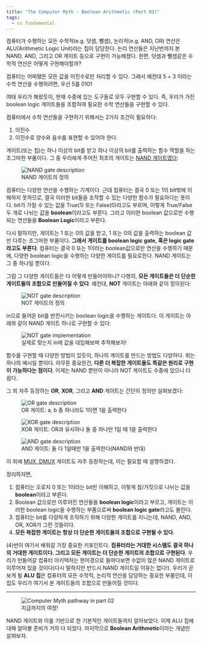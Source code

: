 ```yaml
---
title: "The Computer Myth - Boolean Arithmetic (Part 03)"
tags:
  - cs fundamental
---
```


컴퓨터가 수행하는 모든 수학적(e.g. 덧셈, 뺄셈), 논리적(e.g. AND, OR) 연산은 ALU(Arithmetic Logic Unit)라는 칩이 담당한다. 논리 연산들은 지난번까지 본 NAND, AND, 그리고 OR 게이트 등으로 구현이 가능해졌다. 한편, 덧셈과 뺄셈같은 수학적 연산은 어떻게 구현해야할까?

컴퓨터는 어찌됐든 모든 값을 이진수로만 처리할 수 있다. 그래서 예컨대 5 + 3 이라는 수학 연산을 수행하려면, 우선 5를 0101

여태 우리가 해왔듯이, 현재 수중에 있는 도구들로 모두 구현할 수 있다. 즉, 우리가 가진 boolean logic 게이트들을 조합하여 필요한 수학 연산들을 구현할 수 있다.

컴퓨터에서 수학 연산들을 구현하기 위해서는 2가지 조건이 필요하다:
1. 이진수
2. 이진수로 양수와 음수를 표현할 수 있어야 한다.



게이트(또는 칩)는 하나 이상의 bit를 받고 하나 이상의 bit를 출력하는 함수 역할을 하는 조그마한 부품이다. 그 중 우리에게 주어진 최초의 게이트는 [NAND 게이트였다](/computer-myth-01/):

<figure>
  <img src="{{ site.url }}{{ site.baseurl }}/assets/images/computer-myth/01-2.jpg" alt="NAND gate description">
  <figcaption>NAND 게이트의 정의</figcaption>
</figure> 

컴퓨터는 다양한 연산을 수행하는 기계이다. 근데 컴퓨터는 결국 0 또는 1의 bit밖에 이해하지 못하므로, 결국 이러한 bit들을 조작할 수 있는 다양한 함수가 필요하다는 뜻이다. bit가 가질 수 있는 값을 True(1) 또는 False(0)라고도 부르며, 이렇게 True/False 두 개로 나뉘는 값을 **boolean**이라고도 부른다. 그리고 이러한 boolean 값으로만 수행되는 연산들을 **Boolean Logic**이라고 부른다.

다시 말하지만, 게이트는 1 또는 0의 값을 받고, 1 또는 0의 값을 출력하는 boolean 값만 다루는 조그마한 부품이다. **그래서 게이트를 boolean logic gate, 혹은 logic gate라고도 부른다**. 컴퓨터는 결국 0 또는 1이라는 boolean값으로만 연산을 수행하기 때문에, 다양한 boolean logic을 수행하는 다양한 게이트를 필요로한다. NAND 게이트는 그 중 하나일 뿐이다.

그럼 그 다양한 게이트들은 다 어떻게 만들어야하나? 다행히, **모든 게이트들은 더 단순한 게이트들의 조합으로 만들어질 수 있다**. 예컨대, **NOT** 게이트는 아래와 같이 정의된다:

<figure>
  <img src="{{ site.url }}{{ site.baseurl }}/assets/images/computer-myth/02-0.jpg" alt="NOT gate description">
  <figcaption>NOT 게이트의 정의</figcaption>
</figure> 

in으로 들어온 bit를 반전시키는 boolean logic을 수행하는 게이트다. 이 게이트는 아래와 같이 NAND 게이트 하나로 구현할 수 있다:

<figure>
  <img src="{{ site.url }}{{ site.baseurl }}/assets/images/computer-myth/02-1.jpg" alt="NOT gate implementation">
  <figcaption>실제로 맞는지 in에 값을 대입해보며 추적해보자!</figcaption>
</figure> 

함수를 구현할 때 다양한 방법이 있듯이, 하나의 게이트를 만드는 방법도 다양하다. 위는 하나의 예시일 뿐이다. 아무튼 중요한건, **다른 더 복잡한 게이트들도 똑같은 원리로 구현이 가능하다는 점이다**. 이제는 NAND 뿐만이 아니라 NOT 게이트도 수중에 있으니 더 쉽다.

그 외 자주 등장하는 **OR**, **XOR**, 그리고 **AND** 게이트는 간단히 정의만 살펴보겠다:

<figure>
  <img src="{{ site.url }}{{ site.baseurl }}/assets/images/computer-myth/02-2.jpg" alt="OR gate description">
  <figcaption>OR 게이트: a, b 중 하나라도 1이면 1을 출력한다</figcaption>
</figure> 

<figure>
  <img src="{{ site.url }}{{ site.baseurl }}/assets/images/computer-myth/02-3.jpg" alt="XOR gate description">
  <figcaption>XOR 게이트: OR과 유사하나 둘 중 하나만 1일 때 1을 출력한다</figcaption>
</figure> 

<figure>
  <img src="{{ site.url }}{{ site.baseurl }}/assets/images/computer-myth/02-4.jpg" alt="AND gate description">
  <figcaption>AND 게이트: 둘 다 1일때만 1을 출력한다(NAND와 반대)</figcaption>
</figure> 

이 외에 [MUX, DMUX](https://en.wikipedia.org/wiki/Multiplexer) 게이트도 자주 등장하는데, 이는 필요할 때 설명하겠다.

정리하자면, 
1. 컴퓨터는 오로지 0 또는 1이라는 bit만 이해하고, 이렇게 참/거짓으로 나뉘는 값을 **boolean**이라고 부른다.
2. Boolean 값으로만 이루어진 연산들을 **boolean logic**이라고 부르고, 게이트는 이러한 boolean logic을 수행하는 부품으로써 **boolean logic gate**라고도 불린다.
3. 컴퓨터는 bit를 다양하게 조작하기 위해 다양한 게이트를 지니는데, NAND, AND, OR, XOR가 그런 것들이다.
4. **모든 복잡한 게이트는 항상 더 단순한 게이트들의 조합으로 구현될 수 있다**.

(4)번이 여기서 배워갈 가장 중요한 키포인트다. **컴퓨터라는 거대한 시스템도 결국 하나의 거대한 게이트이다. 그리고 모든 게이트는 더 단순한 게이트의 조합으로 구현된다**. 우리가 만들어갈 컴퓨터 아키텍처는 현미경으로 들여다보면 수없이 많은 NAND 게이트로 이루어져 있을 것이다(다시 말하지만 반드시 NAND 게이트일 이유는 없다!). 우리가 곧 보게 될 **ALU 칩**은 컴퓨터의 모든 수학적, 논리적 연산을 담당하는 중요한 부품인데, 이 칩도 우리가 여기서 본 게이트들의 조합으로 만들어질 것이다. 

---

<figure>
  <img src="{{ site.url }}{{ site.baseurl }}/assets/images/computer-myth/02-5.jpg" alt="Computer Myth pathway in part 02">
  <figcaption>지금까지의 여정!</figcaption>
</figure> 

NAND 게이트와 이를 기반으로 한 기본적인 게이트들까지 알아보았다. 이제 ALU 칩에 대해 알아볼 준비가 거의 다 되었다. 마지막으로 **Boolean Arithmetic**이라는 개념만 살펴보자.
